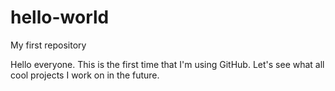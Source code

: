 # hello-world
My first repository


Hello everyone.
This is the first time that I'm using GitHub.
Let's see what all cool projects I work on in the future.
